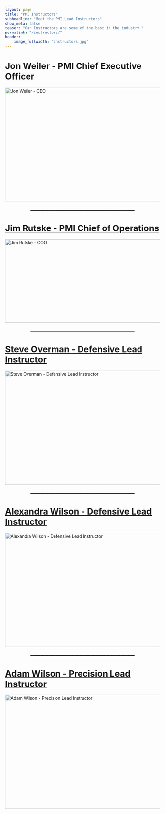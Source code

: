 ```yaml
---
layout: page
title: "PMI Instructors"
subheadline: "Meet the PMI Lead Instructors"
show_meta: false
teaser: "Our Instructors are some of the best in the industry."
permalink: "/instructors/"
header:
    image_fullwidth: "instructors.jpg"
---
```


# Jon Weiler - PMI Chief Executive Officer

<a href="/jon_weiler/"><img src="http://professionalmarksmen.com/images/jonweiler.jpg" alt="Jon Weiler - CEO" style="width:800px;height:370px;">

<center>_____________________________________________________</center>

# Jim Rutske - PMI Chief of Operations

<a href="/jim_rutske/"><img src="http://professionalmarksmen.com/images/jimrutske.jpg" alt="Jim Rutske - COO" style="width:800px;height:270px;">

<center>_____________________________________________________</center>

# Steve Overman - Defensive Lead Instructor

<a href="/steve_overman/"><img src="http://professionalmarksmen.com/images/steveoverman.jpg" alt="Steve Overman - Defensive Lead Instructor" style="width:800px;height:370px;">

<center>_____________________________________________________</center>

# Alexandra Wilson - Defensive Lead Instructor

<a href="/alexandra_wilson/"><img src="http://professionalmarksmen.com/images/alexandrawilson.jpg" alt="Alexandra Wilson - Defensive Lead Instructor" style="width:800px;height:370px;">

<center>_____________________________________________________</center>

# Adam Wilson - Precision Lead Instructor

<a href="/adam_wilson/"><img src="http://professionalmarksmen.com/images/adamwilson.jpg" alt="Adam Wilson - Precision Lead Instructor" style="width:800px;height:370px;">




